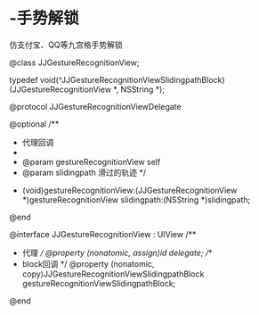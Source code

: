 # -手势解锁
仿支付宝、QQ等九宫格手势解锁

@class JJGestureRecognitionView;

typedef void(^JJGestureRecognitionViewSlidingpathBlock)(JJGestureRecognitionView *, NSString *);

@protocol JJGestureRecognitionViewDelegate <NSObject>

@optional
/**
 *  代理回调
 *
 *  @param gestureRecognitionView self
 *  @param slidingpath            滑过的轨迹
 */
- (void)gestureRecognitionView:(JJGestureRecognitionView *)gestureRecognitionView slidingpath:(NSString *)slidingpath;

@end

@interface JJGestureRecognitionView : UIView
/**
 *  代理
 */
@property (nonatomic, assign)id<JJGestureRecognitionViewDelegate> delegate;
/**
 *  block回调
 */
@property (nonatomic, copy)JJGestureRecognitionViewSlidingpathBlock gestureRecognitionViewSlidingpathBlock;


@end
